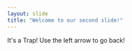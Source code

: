 ```yaml
---
layout: slide
title: "Welcome to our second slide!"
---
```

It's a Trap!
Use the left arrow to go back!
